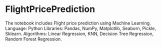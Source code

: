 # FlightPricePrediction
The notebook includes Flight price prediction using Machine Learning.
Language: Python
Libraries: Pandas, NumPy, Matplotlib, Seaborn, Pickle, Sklearn.
Algorithms: Linear Regression, KNN, Decision Tree Regression, Random Forest Regression.
